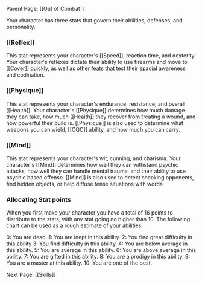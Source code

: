 Parent Page: [[Out of Combat]]

Your character has three stats that govern their abilities, defenses, and personality.

### [[Reflex]]
This stat represents your character's [[Speed]], reaction time, and dexterity. Your character's reflexes dictate their ability to use firearms and move to [[Cover]] quickly, as well as other feats that test their spacial awareness and codination.


### [[Physique]]
This stat represents your character's endurance, resistance, and overall [[Health]]. Your character's [[Physique]] determines how much damage they can take, how much [[Health]] they recover from treating a wound, and how powerful their build is. [[Physique]] is also used to determine what weapons you can wield, [[CQC]] ability, and how much you can carry.


### [[Mind]]
This stat represents your character's wit, cunning, and charisma. Your character's [[Mind]] determines how well they can withstand psychic attacks, how well they can handle mental trauma, and their ability to use psychic based offense. [[Mind]] is also used to detect sneaking opponents, find hidden objects, or help diffuse tense situations with words.

### Allocating Stat points

When you first make your character you have a total of 16 points to distribute to the stats, with any stat going no higher than 10. The following chart can be used as a rough estimate of your abilities:

0: You are dead.
1: You are inept in this ability.
2: You find great difficulty in this ability
3: You find difficulty in this ability.
4: You are below average in this ability.
5: You are average in this ability.
6: You are above average in this ability.
7: You are gifted in this ability.
8: You are a prodigy in this ability.
9: You are a master at this ability.
10: You are one of the best.

Next Page: [[Skills]]